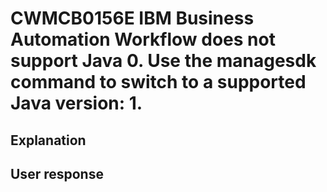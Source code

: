# CWMCB0156E IBM Business Automation Workflow does not support Java 0. Use the managesdk command to switch to a supported Java version: 1.

## Explanation

## User response